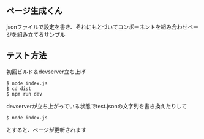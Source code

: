 ## ページ生成くん

jsonファイルで設定を書き、それにもとづいてコンポーネントを組み合わせページを組み立てるサンプル

## テスト方法

初回ビルド＆devserver立ち上げ

```
$ node index.js
$ cd dist
$ npm run dev
```

devserverが立ち上がっている状態でtest.jsonの文字列を書き換えたりして

```
$ node index.js
```

とすると、ページが更新されます